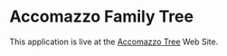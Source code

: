 # Accomazzo Family Tree

This application is live at the [Accomazzo Tree](https://accomazzo-app.s3.amazonaws.com/tree/index.html) Web Site.